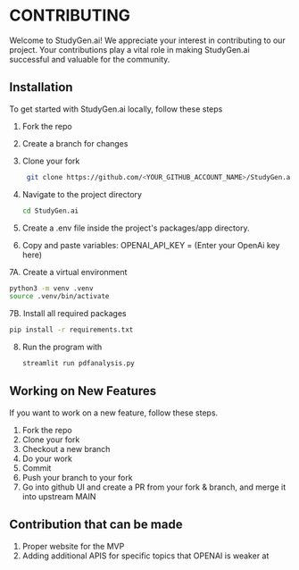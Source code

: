 # CONTRIBUTING

Welcome to StudyGen.ai! We appreciate your interest in contributing to our project. Your contributions play a vital role in making StudyGen.ai successful and valuable for the community.

## Installation

To get started with StudyGen.ai locally, follow these steps

1. Fork the repo

2. Create a branch for changes

3. Clone your fork

   ```sh
    git clone https://github.com/<YOUR_GITHUB_ACCOUNT_NAME>/StudyGen.ai.git
   ```

4. Navigate to the project directory

   ```sh
   cd StudyGen.ai
   ```

5. Create a .env file inside the project's packages/app directory.

6. Copy and paste variables: OPENAI_API_KEY = (Enter your OpenAi key here)

7A. Create a virtual environment

   ```sh
   python3 -m venv .venv
   source .venv/bin/activate
   ```

7B. Install all required packages

   ```sh
   pip install -r requirements.txt
   ```

8. Run the program with

   ```sh
   streamlit run pdfanalysis.py
   ```

## Working on New Features

If you want to work on a new feature, follow these steps.

1. Fork the repo
2. Clone your fork
3. Checkout a new branch
4. Do your work
5. Commit
6. Push your branch to your fork
7. Go into github UI and create a PR from your fork & branch, and merge it into upstream MAIN

## Contribution that can be made

1. Proper website for the MVP
2. Adding additional APIS for specific topics that OPENAI is weaker at
